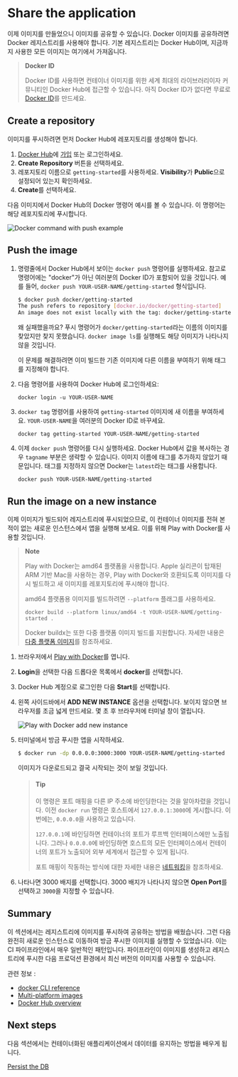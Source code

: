 # Share the application

이제 이미지를 만들었으니 이미지를 공유할 수 있습니다. Docker 이미지를 공유하려면 Docker 레지스트리를 사용해야 합니다. 기본 레지스트리는 Docker Hub이며, 지금까지 사용한 모든 이미지는 여기에서 가져옵니다.

> **Docker ID**
>
> Docker ID를 사용하면 컨테이너 이미지를 위한 세계 최대의 라이브러리이자 커뮤니티인 Docker Hub에 접근할 수 있습니다. 아직 Docker ID가 없다면 무료로 [Docker ID](https://hub.docker.com/signup)를 만드세요.

## Create a repository

이미지를 푸시하려면 먼저 Docker Hub에 레포지토리를 생성해야 합니다.

1. [Docker Hub](https://hub.docker.com)에 [가입](https://hub.docker.com/signup) 또는 로그인하세요.
2. **Create Repository** 버튼을 선택하세요.
3. 레포지토리 이름으로 `getting-started`를 사용하세요. **Visibility**가 **Public**으로 설정되어 있는지 확인하세요.
4. **Create**를 선택하세요.

다음 이미지에서 Docker Hub의 Docker 명령어 예시를 볼 수 있습니다. 이 명령어는 해당 레포지토리에 푸시합니다.

![Docker command with push example](https://docs.docker.com/get-started/workshop/images/push-command.webp)

## Push the image

1. 명령줄에서 Docker Hub에서 보이는 `docker push` 명령어를 실행하세요. 참고로 명령어에는 "docker"가 아닌 여러분의 Docker ID가 포함되어 있을 것입니다. 예를 들어, `docker push YOUR-USER-NAME/getting-started` 형식입니다.

   ```bash
   $ docker push docker/getting-started
   The push refers to repository [docker.io/docker/getting-started]
   An image does not exist locally with the tag: docker/getting-started
   ```

   왜 실패했을까요? 푸시 명령어가 `docker/getting-started`라는 이름의 이미지를 찾았지만 찾지 못했습니다. `docker image ls`를 실행해도 해당 이미지가 나타나지 않을 것입니다.

   이 문제를 해결하려면 이미 빌드한 기존 이미지에 다른 이름을 부여하기 위해 태그를 지정해야 합니다.

2. 다음 명령어를 사용하여 Docker Hub에 로그인하세요:

   ```
   docker login -u YOUR-USER-NAME
   ```

3. `docker tag` 명령어를 사용하여 `getting-started` 이미지에 새 이름을 부여하세요. `YOUR-USER-NAME`을 여러분의 Docker ID로 바꾸세요.

   ```
   docker tag getting-started YOUR-USER-NAME/getting-started
   ```

4. 이제 `docker push` 명령어를 다시 실행하세요. Docker Hub에서 값을 복사하는 경우 `tagname` 부분은 생략할 수 있습니다. 이미지 이름에 태그를 추가하지 않았기 때문입니다. 태그를 지정하지 않으면 Docker는 `latest`라는 태그를 사용합니다.
   ```
   docker push YOUR-USER-NAME/getting-started
   ```

## Run the image on a new instance

이제 이미지가 빌드되어 레지스트리에 푸시되었으므로, 이 컨테이너 이미지를 전혀 본 적이 없는 새로운 인스턴스에서 앱을 실행해 보세요. 이를 위해 Play with Docker를 사용할 것입니다.

> **Note**
>
> Play with Docker는 amd64 플랫폼을 사용합니다. Apple 실리콘이 탑재된 ARM 기반 Mac을 사용하는 경우, Play with Docker와 호환되도록 이미지를 다시 빌드하고 새 이미지를 레포지토리에 푸시해야 합니다.
>
> amd64 플랫폼용 이미지를 빌드하려면 `--platform` 플래그를 사용하세요.
>
> ```
> docker build --platform linux/amd64 -t YOUR-USER-NAME/getting-started .
> ```
>
> Docker buildx는 또한 다중 플랫폼 이미지 빌드를 지원합니다. 자세한 내용은 [다중 플랫폼 이미지](https://docs.docker.com/build/building/multi-platform/)를 참조하세요.

1. 브라우저에서 [Play with Docker](https://labs.play-with-docker.com/)를 엽니다.
2. **Login**을 선택한 다음 드롭다운 목록에서 **docker**를 선택합니다.
3. Docker Hub 계정으로 로그인한 다음 **Start**를 선택합니다.
4. 왼쪽 사이드바에서 **ADD NEW INSTANCE** 옵션을 선택합니다. 보이지 않으면 브라우저를 조금 넓게 만드세요. 몇 초 후 브라우저에 터미널 창이 열립니다.

   ![Play with Docker add new instance](https://docs.docker.com/get-started/workshop/images/pwd-add-new-instance.webp)

5. 터미널에서 방금 푸시한 앱을 시작하세요.

   ```bash
   $ docker run -dp 0.0.0.0:3000:3000 YOUR-USER-NAME/getting-started
   ```

   이미지가 다운로드되고 결국 시작되는 것이 보일 것입니다.

   > #### Tip
   >
   > 이 명령은 포트 매핑을 다른 IP 주소에 바인딩한다는 것을 알아차렸을 것입니다. 이전 `docker run` 명령은 호스트에서 `127.0.0.1:3000`에 게시합니다. 이번에는, `0.0.0.0`을 사용하고 있습니다.
   >
   > `127.0.0.1`에 바인딩하면 컨테이너의 포트가 루프백 인터페이스에만 노출됩니다. 그러나 `0.0.0.0`에 바인딩하면 호스트의 모든 인터페이스에서 컨테이너의 포트가 노출되어 외부 세계에서 접근할 수 있게 됩니다.
   >
   > 포트 매핑이 작동하는 방식에 대한 자세한 내용은 [네트워킹](https://docs.docker.com/engine/network/#published-ports)을 참조하세요.

6. 나타나면 3000 배지를 선택합니다.
   3000 배지가 나타나지 않으면 **Open Port**를 선택하고 `3000`을 지정할 수 있습니다.

## Summary

이 섹션에서는 레지스트리에 이미지를 푸시하여 공유하는 방법을 배웠습니다. 그런 다음 완전히 새로운 인스턴스로 이동하여 방금 푸시한 이미지를 실행할 수 있었습니다. 이는 CI 파이프라인에서 매우 일반적인 패턴입니다. 파이프라인이 이미지를 생성하고 레지스트리에 푸시한 다음 프로덕션 환경에서 최신 버전의 이미지를 사용할 수 있습니다.

관련 정보 :

- [docker CLI reference](https://docs.docker.com/reference/cli/docker/)
- [Multi-platform images](https://docs.docker.com/build/building/multi-platform/)
- [Docker Hub overview](https://docs.docker.com/docker-hub/)

## Next steps

다음 섹션에서는 컨테이너화된 애플리케이션에서 데이터를 유지하는 방법을 배우게 됩니다.

[Persist the DB](/#/get-started/workshop/05_persisting_data)
